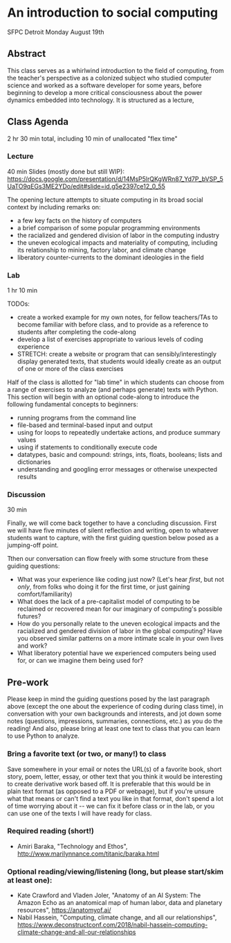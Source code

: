 # An introduction to social computing
SFPC Detroit
Monday August 19th

## Abstract
This class serves as a whirlwind introduction to the field of computing, from the teacher's perspective as a colonized subject who studied computer science and worked as a software developer for some years, before beginning to develop a more critical consciousness about the power dynamics embedded into technology. It is structured as a lecture,

## Class Agenda
2 hr 30 min total, including 10 min of unallocated "flex time"

### Lecture
40 min
Slides (mostly done but still WIP): https://docs.google.com/presentation/d/14MsP5lrQKgWRn87_Yd7P_bVSP_5UaTO9qEGs3ME2YDo/edit#slide=id.g5e2397ce12_0_55

The opening lecture attempts to situate computing in its broad social context by including remarks on:
- a few key facts on the history of computers
- a brief comparison of some popular programming environments
- the racialized and gendered division of labor in the computing industry
- the uneven ecological impacts and materiality of computing, including its relationship to mining, factory labor, and climate change
- liberatory counter-currents to the dominant ideologies in the field

### Lab
1 hr 10 min

TODOs:
- create a worked example for my own notes, for fellow teachers/TAs to become familiar with before class, and to provide as a reference to students after completing the code-along
- develop a list of exercises appropriate to various levels of coding experience
- STRETCH: create a website or program that can sensibly/interestingly display generated texts, that students would ideally create as an output of one or more of the class exercises

Half of the class is allotted for "lab time" in which students can choose from a range of exercises to analyze (and perhaps generate) texts with Python. This section will begin with an optional code-along to introduce the following fundamental concepts to beginners:
- running programs from the command line
- file-based and terminal-based input and output
- using for loops to repeatedly undertake actions, and produce summary values
- using if statements to conditionally execute code
- datatypes, basic and compound: strings, ints, floats, booleans; lists and dictionaries
- understanding and googling error messages or otherwise unexpected results

### Discussion
30 min

Finally, we will come back together to have a concluding discussion. First we will have five minutes of silent reflection and writing, open to whatever students want to capture, with the first guiding question below posed as a jumping-off point.

Tthen our conversation can flow freely with some structure from these guiding questions:
- What was your experience like coding just now? (Let's hear *first*, but not *only*, from folks who doing it for the first time, or just gaining comfort/familiarity)
- What does the lack of a pre-capitalist model of computing to be reclaimed or recovered mean for our imaginary of computing's possible futures?
- How do you personally relate to the uneven ecological impacts and the racialized and gendered division of labor in the global computing? Have you observed similar patterns on a more intimate scale in your own lives and work?
- What liberatory potential have we experienced computers being used for, or can we imagine them being used for?

## Pre-work
Please keep in mind the guiding questions posed by the last paragraph above (except the one about the experience of coding during class time), in conversation with your own backgrounds and interests, and jot down some notes (questions, impressions, summaries, connections, etc.) as you do the reading! And also, please bring at least one text to class that you can learn to use Python to analyze.

### Bring a favorite text (or two, or many!) to class
Save somewhere in your email or notes the URL(s) of a favorite book, short story, poem, letter, essay, or other text that you think it would be interesting to create derivative work based off. It is preferable that this would be in plain text format (as opposed to a PDF or webpage), but if you're unsure what that means or can't find a text you like in that format, don't spend a lot of time worrying about it -- we can fix it before class or in the lab, or you can use one of the texts I will have ready for class.

### Required reading (short!)
- Amiri Baraka, "Technology and Ethos", http://www.marilynnance.com/titanic/baraka.html

### Optional reading/viewing/listening (long, but please start/skim at least one):
- Kate Crawford and Vladen Joler, "Anatomy of an AI System: The Amazon Echo as an anatomical map of human labor, data and planetary resources", https://anatomyof.ai/
- Nabil Hassein, "Computing, climate change, and all our relationships", https://www.deconstructconf.com/2018/nabil-hassein-computing-climate-change-and-all-our-relationships
